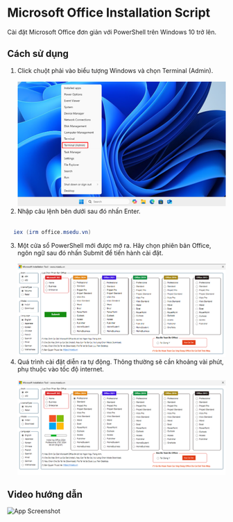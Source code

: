 
# Microsoft Office Installation Script

Cài đặt Microsoft Office đơn giản với PowerShell trên Windows 10 trở lên.


## Cách sử dụng

1. Click chuột phải vào biểu tượng Windows và chọn Terminal (Admin). <br> <br>
![App Screenshot](https://raw.githubusercontent.com/mseduvn/msoffice/refs/heads/main/Files/msedu_installoffice2.png
)
2. Nhập câu lệnh bên dưới sau đó nhấn Enter. <br> <br>

```ps1
  iex (irm office.msedu.vn)
```
3. Một cửa sổ PowerShell mới được mở ra. Hãy chọn phiên bản Office, ngôn ngữ sau đó nhấn Submit để tiến hành cài đặt. <br> <br>
![App Screenshot](https://raw.githubusercontent.com/mseduvn/msoffice/refs/heads/main/Files/msedu_installoffice.png
)
4. Quá trình cài đặt diễn ra tự động. Thông thường sẽ cần khoảng vài phút, phụ thuộc vào tốc độ internet. <br> <br>
![App Screenshot](https://raw.githubusercontent.com/mseduvn/msoffice/refs/heads/main/Files/msedu_installoffice1.png
)
## Video hướng dẫn

![App Screenshot](https://raw.githubusercontent.com/mseduvn/msoffice/refs/heads/main/Files/installoffice.gif)
